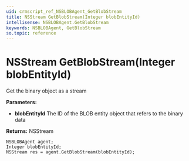 ```yaml
---
uid: crmscript_ref_NSBLOBAgent_GetBlobStream
title: NSStream GetBlobStream(Integer blobEntityId)
intellisense: NSBLOBAgent.GetBlobStream
keywords: NSBLOBAgent, GetBlobStream
so.topic: reference
---
```


# NSStream GetBlobStream(Integer blobEntityId)

Get the binary object as a stream

**Parameters:**
 - **blobEntityId** The ID of the BLOB entity object that refers to the binary data

**Returns:** NSStream

```crmscript
NSBLOBAgent agent;
Integer blobEntityId;
NSStream res = agent.GetBlobStream(blobEntityId);
```

